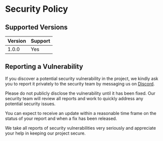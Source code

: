 # Security Policy

## Supported Versions

| Version | Support |
|---------|---------|
| 1.0.0   | Yes     |

## Reporting a Vulnerability

If you discover a potential security vulnerability in the project, we kindly ask you to report it privately to the
security team by messaging us on [Discord](https://lyzev.github.io/discord).

Please do not publicly disclose the vulnerability until it has been fixed. Our security team will review all reports and
work to quickly address any potential security issues.

You can expect to receive an update within a reasonable time frame on the status of your report and when a fix has been
released.

We take all reports of security vulnerabilities very seriously and appreciate your help in keeping our project secure.
